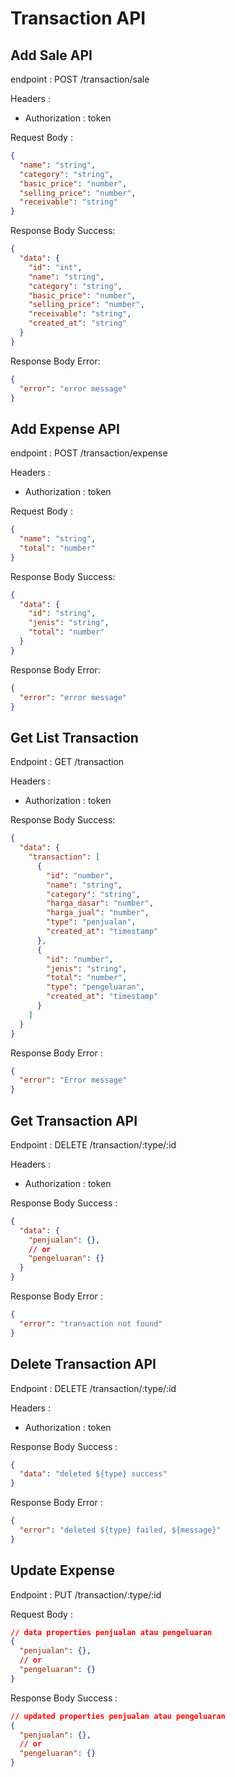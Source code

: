 # Transaction API

## Add Sale API

endpoint : POST /transaction/sale

Headers :

- Authorization : token

Request Body :

```json
{
  "name": "string",
  "category": "string",
  "basic_price": "number",
  "selling_price": "number",
  "receivable": "string"
}
```

Response Body Success:

```json
{
  "data": {
    "id": "int",
    "name": "string",
    "category": "string",
    "basic_price": "number",
    "selling_price": "number",
    "receivable": "string",
    "created_at": "string"
  }
}
```

Response Body Error:

```json
{
  "error": "error message"
}
```

## Add Expense API

endpoint : POST /transaction/expense

Headers :

- Authorization : token

Request Body :

```json
{
  "name": "string",
  "total": "number"
}
```

Response Body Success:

```json
{
  "data": {
    "id": "string",
    "jenis": "string",
    "total": "number"
  }
}
```

Response Body Error:

```json
{
  "error": "error message"
}
```

## Get List Transaction

Endpoint : GET /transaction

Headers :

- Authorization : token

Response Body Success:

```json
{
  "data": {
    "transaction": [
      {
        "id": "number",
        "name": "string",
        "category": "string",
        "harga_dasar": "number",
        "harga_jual": "number",
        "type": "penjualan",
        "created_at": "timestamp"
      },
      {
        "id": "number",
        "jenis": "string",
        "total": "number",
        "type": "pengeluaran",
        "created_at": "timestamp"
      }
    ]
  }
}
```

Response Body Error :

```json
{
  "error": "Error message"
}
```

## Get Transaction API

Endpoint : DELETE /transaction/:type/:id

Headers :

- Authorization : token

Response Body Success :

```json
{
  "data": {
    "penjualan": {},
    // or
    "pengeluaran": {}
  }
}
```

Response Body Error :

```json
{
  "error": "transaction not found"
}
```

## Delete Transaction API

Endpoint : DELETE /transaction/:type/:id

Headers :

- Authorization : token

Response Body Success :

```json
{
  "data": "deleted ${type} success"
}
```

Response Body Error :

```json
{
  "error": "deleted ${type} failed, ${message}"
}
```

## Update Expense

Endpoint : PUT /transaction/:type/:id

Request Body :

```json
// data properties penjualan atau pengeluaran
{
  "penjualan": {},
  // or
  "pengeluaran": {}
}
```

Response Body Success :

```json
// updated properties penjualan atau pengeluaran
{
  "penjualan": {},
  // or
  "pengeluaran": {}
}
```
